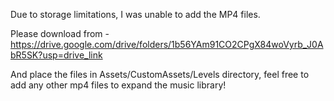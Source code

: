 Due to storage limitations, I was unable to add the MP4 files.

Please download from - https://drive.google.com/drive/folders/1b56YAm91CO2CPgX84woVyrb_J0AbR5SK?usp=drive_link

And place the files in Assets/CustomAssets/Levels directory, feel free to add any other mp4 files to expand the music library!
